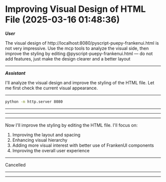 <!-- Generated by SpecStory -->

# Improving Visual Design of HTML File (2025-03-16 01:48:36)

_**User**_

The visual design of http://localhost:8080/pyscript-puepy-frankenui.html is not very impressive. Use the mcp tools to analyze the visual side, then improve the styling by editing @pyscript-puepy-frankenui.html — do not add features, just make the design clearer and a better layout

---

_**Assistant**_

I'll analyze the visual design and improve the styling of the HTML file. Let me first check the current visual appearance.

---

```bash
python -m http.server 8080
```

---



---



---

Now I'll improve the styling by editing the HTML file. I'll focus on:
1. Improving the layout and spacing
2. Enhancing visual hierarchy
3. Adding more visual interest with better use of FrankenUI components
4. Improving the overall user experience

---

Cancelled

---



---

